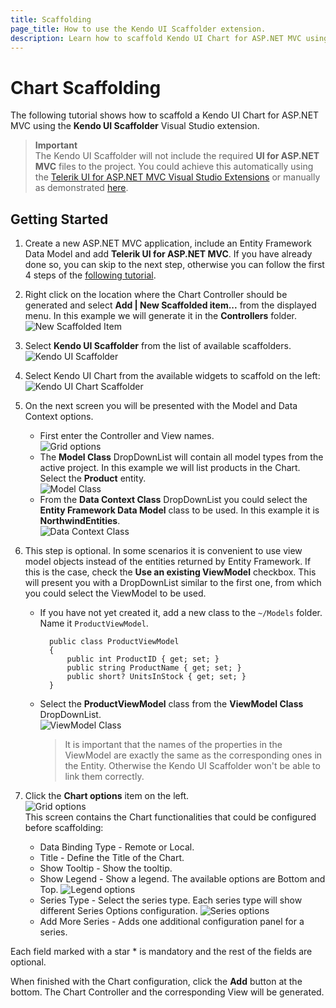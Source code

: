 ```yaml
---
title: Scaffolding
page_title: How to use the Kendo UI Scaffolder extension.
description: Learn how to scaffold Kendo UI Chart for ASP.NET MVC using the Kendo UI Scaffolder extension for Visual Studio.
---
```


# Chart Scaffolding

The following tutorial shows how to scaffold a Kendo UI Chart for ASP.NET MVC using the **Kendo UI Scaffolder** Visual Studio extension.

> **Important**  
> The Kendo UI Scaffolder will not include the required **UI for ASP.NET MVC** files to the project. You could achieve this automatically using the [Telerik UI for ASP.NET MVC Visual Studio Extensions](/aspnet-mvc/vs-integration/introduction) or manually as demonstrated [here](/aspnet-mvc/asp-net-mvc-5).

## Getting Started

1.  Create a new ASP.NET MVC application, include an Entity Framework Data Model and add **Telerik UI for ASP.NET MVC**. If you have already done so, you can skip to the next step, otherwise you can follow the first 4 steps of the [following tutorial](/aspnet-mvc/helpers/chart/overview#getting-started).

2.  Right click on the location where the Chart Controller should be generated and select **Add | New Scaffolded item...** from the displayed menu. In this example we will generate it in the **Controllers** folder.
![New Scaffolded Item](/aspnet-mvc/images/scaffolding/new_scaffolded_item.png)

3.  Select **Kendo UI Scaffolder** from the list of available scaffolders.
![Kendo UI Scaffolder](/aspnet-mvc/images/scaffolding/kendo_ui_scaffolder.png)

4.  Select Kendo UI Chart from the available widgets to scaffold on the left:
![Kendo UI Chart Scaffolder](/aspnet-mvc/helpers/chart/images/scaffolding/kendo_ui_chart.png)

5.  On the next screen you will be presented with the Model and Data Context options.
    - First enter the Controller and View names.  
![Grid options](/aspnet-mvc/helpers/grid/images/scaffolding/kendo_ui_grid1.png)
    - The **Model Class** DropDownList will contain all model types from the active project. In this example we will list products in the Chart. Select the **Product** entity.  
![Model Class](/aspnet-mvc/helpers/grid/images/scaffolding/model_class.png)
    - From the **Data Context Class** DropDownList you could select the **Entity Framework Data Model** class to be used. In this example it is **NorthwindEntities**.  
![Data Context Class](/aspnet-mvc/helpers/grid/images/scaffolding/data_context_class.png)

6. This step is optional. In some scenarios it is convenient to use view model objects instead of the entities returned by Entity Framework. If this is the case, check the **Use an existing ViewModel** checkbox. This will present you with a DropDownList similar to the first one, from which you could select the ViewModel to be used.
    - If you have not yet created it, add a new class to the `~/Models` folder. Name it `ProductViewModel`.

	        public class ProductViewModel
	        {
	            public int ProductID { get; set; }
	            public string ProductName { get; set; }
	            public short? UnitsInStock { get; set; }
	        }
    - Select the **ProductViewModel** class from the **ViewModel Class** DropDownList.  
    ![ViewModel Class](/aspnet-mvc/helpers/grid/images/scaffolding/view_model_class.png)

		> It is important that the names of the properties in the ViewModel are exactly the same as the corresponding ones in the Entity. Otherwise the Kendo UI Scaffolder won't be able to link them correctly.

7. Click the **Chart options** item on the left.  
![Grid options](/aspnet-mvc/helpers/chart/images/scaffolding/kendo_ui_chart2.png)  
This screen contains the Chart functionalities that could be configured before scaffolding:
    - Data Binding Type - Remote or Local.
    - Title - Define the Title of the Chart.   
    - Show Tooltip - Show the tooltip.    
    - Show Legend - Show a legend. The available options are Bottom and Top.
![Legend options](/aspnet-mvc/helpers/chart/images/scaffolding/legend.png)
    - Series Type - Select the series type. Each series type will show different Series Options configuration.
![Series options](/aspnet-mvc/helpers/chart/images/scaffolding/series_options_1.png)
    - Add More Series - Adds one additional configuration panel for a series.

Each field marked with a star * is mandatory and the rest of the fields are optional. 

When finished with the Chart configuration, click the **Add** button at the bottom. The Chart Controller and the corresponding View will be generated.
